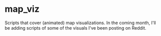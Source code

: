 # map_viz
Scripts that cover (animated) map visualizations. In the coming month, I'll be adding scripts of some of the visuals I've been posting on Reddit.
